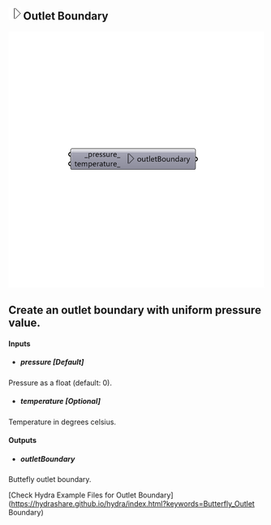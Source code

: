 ## ![](../../images/icons/Outlet_Boundary.png) Outlet Boundary

![](../../images/components/Outlet_Boundary.png)

Create an outlet boundary with uniform pressure value.
 -

#### Inputs
* ##### pressure [Default]
Pressure as a float (default: 0).
* ##### temperature [Optional]
Temperature in degrees celsius.

#### Outputs
* ##### outletBoundary
Buttefly outlet boundary.


[Check Hydra Example Files for Outlet Boundary](https://hydrashare.github.io/hydra/index.html?keywords=Butterfly_Outlet Boundary)